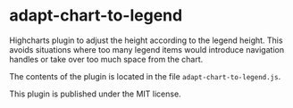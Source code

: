 adapt-chart-to-legend
=====================
Highcharts plugin to adjust the height according to the legend height. This avoids situations where too many
legend items would introduce navigation handles or take over too much space from the chart.

The contents of the plugin is located in the file `adapt-chart-to-legend.js`. 

This plugin is published under the MIT license.